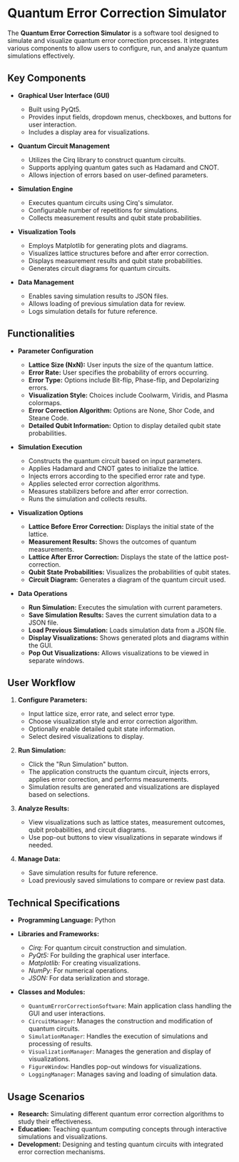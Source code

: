 # Quantum Error Correction Simulator

The **Quantum Error Correction Simulator** is a software tool designed to simulate and visualize quantum error correction processes. It integrates various components to allow users to configure, run, and analyze quantum simulations effectively.

## **Key Components**

- **Graphical User Interface (GUI)**
  - Built using PyQt5.
  - Provides input fields, dropdown menus, checkboxes, and buttons for user interaction.
  - Includes a display area for visualizations.

- **Quantum Circuit Management**
  - Utilizes the Cirq library to construct quantum circuits.
  - Supports applying quantum gates such as Hadamard and CNOT.
  - Allows injection of errors based on user-defined parameters.

- **Simulation Engine**
  - Executes quantum circuits using Cirq's simulator.
  - Configurable number of repetitions for simulations.
  - Collects measurement results and qubit state probabilities.

- **Visualization Tools**
  - Employs Matplotlib for generating plots and diagrams.
  - Visualizes lattice structures before and after error correction.
  - Displays measurement results and qubit state probabilities.
  - Generates circuit diagrams for quantum circuits.

- **Data Management**
  - Enables saving simulation results to JSON files.
  - Allows loading of previous simulation data for review.
  - Logs simulation details for future reference.

## **Functionalities**

- **Parameter Configuration**
  - **Lattice Size (NxN):** User inputs the size of the quantum lattice.
  - **Error Rate:** User specifies the probability of errors occurring.
  - **Error Type:** Options include Bit-flip, Phase-flip, and Depolarizing errors.
  - **Visualization Style:** Choices include Coolwarm, Viridis, and Plasma colormaps.
  - **Error Correction Algorithm:** Options are None, Shor Code, and Steane Code.
  - **Detailed Qubit Information:** Option to display detailed qubit state probabilities.

- **Simulation Execution**
  - Constructs the quantum circuit based on input parameters.
  - Applies Hadamard and CNOT gates to initialize the lattice.
  - Injects errors according to the specified error rate and type.
  - Applies selected error correction algorithms.
  - Measures stabilizers before and after error correction.
  - Runs the simulation and collects results.

- **Visualization Options**
  - **Lattice Before Error Correction:** Displays the initial state of the lattice.
  - **Measurement Results:** Shows the outcomes of quantum measurements.
  - **Lattice After Error Correction:** Displays the state of the lattice post-correction.
  - **Qubit State Probabilities:** Visualizes the probabilities of qubit states.
  - **Circuit Diagram:** Generates a diagram of the quantum circuit used.

- **Data Operations**
  - **Run Simulation:** Executes the simulation with current parameters.
  - **Save Simulation Results:** Saves the current simulation data to a JSON file.
  - **Load Previous Simulation:** Loads simulation data from a JSON file.
  - **Display Visualizations:** Shows generated plots and diagrams within the GUI.
  - **Pop Out Visualizations:** Allows visualizations to be viewed in separate windows.

## **User Workflow**

1. **Configure Parameters:**
   - Input lattice size, error rate, and select error type.
   - Choose visualization style and error correction algorithm.
   - Optionally enable detailed qubit state information.
   - Select desired visualizations to display.

2. **Run Simulation:**
   - Click the "Run Simulation" button.
   - The application constructs the quantum circuit, injects errors, applies error correction, and performs measurements.
   - Simulation results are generated and visualizations are displayed based on selections.

3. **Analyze Results:**
   - View visualizations such as lattice states, measurement outcomes, qubit probabilities, and circuit diagrams.
   - Use pop-out buttons to view visualizations in separate windows if needed.

4. **Manage Data:**
   - Save simulation results for future reference.
   - Load previously saved simulations to compare or review past data.

## **Technical Specifications**

- **Programming Language:** Python
- **Libraries and Frameworks:**
  - *Cirq:* For quantum circuit construction and simulation.
  - *PyQt5:* For building the graphical user interface.
  - *Matplotlib:* For creating visualizations.
  - *NumPy:* For numerical operations.
  - *JSON:* For data serialization and storage.

- **Classes and Modules:**
  - `QuantumErrorCorrectionSoftware`: Main application class handling the GUI and user interactions.
  - `CircuitManager`: Manages the construction and modification of quantum circuits.
  - `SimulationManager`: Handles the execution of simulations and processing of results.
  - `VisualizationManager`: Manages the generation and display of visualizations.
  - `FigureWindow`: Handles pop-out windows for visualizations.
  - `LoggingManager`: Manages saving and loading of simulation data.

## **Usage Scenarios**

- **Research:** Simulating different quantum error correction algorithms to study their effectiveness.
- **Education:** Teaching quantum computing concepts through interactive simulations and visualizations.
- **Development:** Designing and testing quantum circuits with integrated error correction mechanisms.
